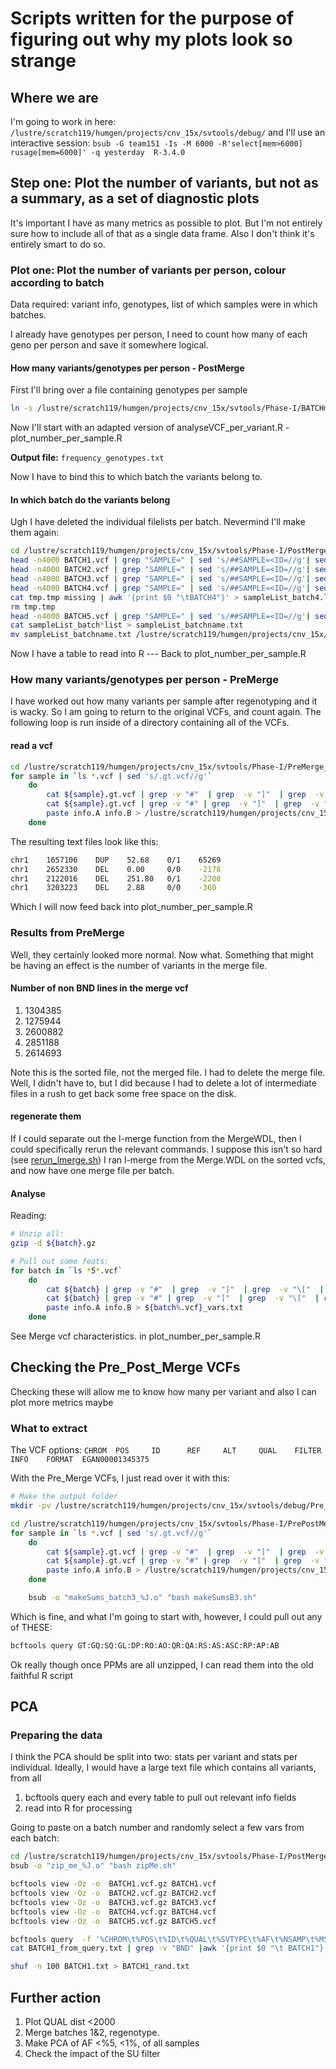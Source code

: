 # Scripts written for the purpose of figuring out why my plots look so strange

## Where we are

I'm going to work in here: ```/lustre/scratch119/humgen/projects/cnv_15x/svtools/debug/```
and I'll use an interactive session: ```bsub -G team151 -Is -M 6000 -R'select[mem>6000] rusage[mem=6000]' -q yesterday  R-3.4.0```

## Step one: Plot the number of variants, but not as a summary, as a set of diagnostic plots

It's important I have as many  metrics as possible to plot. But I'm not entirely sure how to include all of that as a single data frame. Also I don't think it's entirely smart to do so.

### Plot one: Plot the number of variants per person, colour according to batch

Data required: variant info, genotypes, list of which samples were in which batches.

I already have genotypes per person, I need to count how many of each geno per person and save it somewhere logical.

#### How many variants/genotypes per person - PostMerge

First I'll bring over a file containing genotypes per sample

``` bash
ln -s /lustre/scratch119/humgen/projects/cnv_15x/svtools/Phase-I/BATCHmerge/WDL_scripts/cromwell-executions/Post_Merge_SV/48e5155e-4aeb-4718-b698-c86a256855ac/call-Sort_Index_VCF/execution/BATCHmerge.AF.CN.GT.nosq.txt ./BATCHmerge.AF.CN.GT.nosq.txt
```

Now I'll start with an adapted version of analyseVCF_per_variant.R - plot_number_per_sample.R

**Output file:** ```frequency_genotypes.txt```

Now I have to bind this to which batch the variants belong to.

#### In which batch do the variants belong

Ugh I have deleted the individual filelists per batch. Nevermind I'll make them again: 

``` bash
cd /lustre/scratch119/humgen/projects/cnv_15x/svtools/Phase-I/PostMerge_vcf/
head -n4000 BATCH1.vcf | grep "SAMPLE=" | sed 's/##SAMPLE=<ID=//g'| sed 's/>//g' | awk '{print $0 "\tBATCH1"}' > sampleList_batch1.list
head -n4000 BATCH2.vcf | grep "SAMPLE=" | sed 's/##SAMPLE=<ID=//g'| sed 's/>//g' | awk '{print $0 "\tBATCH2"}' > sampleList_batch2.list
head -n4000 BATCH3.vcf | grep "SAMPLE=" | sed 's/##SAMPLE=<ID=//g'| sed 's/>//g' | awk '{print $0 "\tBATCH3"}' > sampleList_batch3.list
head -n4000 BATCH4.vcf | grep "SAMPLE=" | sed 's/##SAMPLE=<ID=//g'| sed 's/>//g' > tmp.tmp
cat tmp.tmp missing | awk '{print $0 "\tBATCH4"}' > sampleList_batch4.list
rm tmp.tmp
head -n4000 BATCH5.vcf | grep "SAMPLE=" | sed 's/##SAMPLE=<ID=//g'| sed 's/>//g' | awk '{print $0 "\tBATCH5"}' > sampleList_batch5.list
cat sampleList_batch*list > sampleList_batchname.txt
mv sampleList_batchname.txt /lustre/scratch119/humgen/projects/cnv_15x/svtools/debug/
```

Now I have a table to read into R --- Back to plot_number_per_sample.R

### How many variants/genotypes per person - PreMerge

I have worked out how many variants per sample after regenotyping and it is wacky. So I am going to return to the original VCFs, and count again. The following loop is run inside of a directory containing all of the VCFs.

#### read a vcf

``` bash
cd /lustre/scratch119/humgen/projects/cnv_15x/svtools/Phase-I/PreMerge_vcf/BATCH5
for sample in `ls *.vcf | sed 's/.gt.vcf//g'`
    do
        cat ${sample}.gt.vcf | grep -v "#"  | grep  -v "]"  | grep  -v "\["  | cut -f1,2,5,6,10 | cut -f1 -d: | sed 's/<//g' | sed 's/>//g' > info.A
        cat ${sample}.gt.vcf | grep -v "#" | grep  -v "]"  | grep  -v "\["  | cut -f8 | cut -f2 -d\; | sed 's/SVLEN=//g'  > info.B
        paste info.A info.B > /lustre/scratch119/humgen/projects/cnv_15x/svtools/debug/BATCH5/${sample}_vars.txt
    done
```

The resulting text files look like this:

``` bash
chr1    1657106    DUP    52.68    0/1    65269
chr1    2652330    DEL    0.00     0/0    -2178
chr1    2122016    DEL    251.80   0/1    -2208
chr1    3203223    DEL    2.88     0/0    -360
```

Which I will now feed back into plot_number_per_sample.R

### Results from PreMerge

Well, they certainly looked more normal.
Now what.
Something that might be having an effect is the number of variants in the merge file.

#### Number of non BND lines in the merge vcf

1. 1304385
2. 1275944
3. 2600882
4. 2851188
5. 2614693

Note this is the sorted file, not the merged file. I had to delete the merge file. Well, I didn't have to, but I did because I had to delete a lot of intermediate files in a rush to get back some free space on the disk.

#### regenerate them

If I could separate out the l-merge function from the MergeWDL, then I could specifically rerun the relevant commands.
I suppose this isn't so hard (see [rerun_lmerge.sh](https://github.com/brittanyhowell/sv-diagnose/))
I ran l-merge from the Merge.WDL on the sorted vcfs, and now have one merge file per batch.

#### Analyse

Reading:

``` bash
# Unzip all:
gzip -d ${batch}.gz

# Pull out some feats:
for batch in `ls *5*.vcf`
    do
        cat ${batch} | grep -v "#"  | grep  -v "]"  | grep  -v "\["  | cut -f1,2,5,6  | sed 's/<//g' | sed 's/>//g' > info.A
        cat ${batch} | grep -v "#" | grep  -v "]"  | grep  -v "\["  | cut -f8 | perl -pe 's/SVLEN=/\nSVLEN=/g' |  perl -pe 's/;CIPOS/\n/g' | perl -pe 's/;END/\n/g' | grep "SVLEN" |  perl -pe  's/SVLEN=//g'  > info.B
        paste info.A info.B > ${batch%.vcf}_vars.txt
    done
```

See Merge vcf characteristics. in plot_number_per_sample.R

## Checking the Pre_Post_Merge VCFs

Checking these will allow me to know how many per variant and also I can plot more metrics maybe

### What to extract

The VCF options:
```CHROM  POS     ID      REF     ALT     QUAL    FILTER  INFO    FORMAT  EGAN00001345375```

With the Pre_Merge VCFs, I just read over it with this:

``` bash
# Make the output folder
mkdir -pv /lustre/scratch119/humgen/projects/cnv_15x/svtools/debug/Pre_Post_Merge/BATCH3/

cd /lustre/scratch119/humgen/projects/cnv_15x/svtools/Phase-I/PrePostMerge_vcf/BATCH3
for sample in `ls *.vcf | sed 's/.gt.vcf//g'`
    do
        cat ${sample}.gt.vcf | grep -v "#"  | grep  -v "]"  | grep  -v "\["  | cut -f1,2,5,6,10 | cut -f1 -d: | sed 's/<//g' | sed 's/>//g' > info.A
        cat ${sample}.gt.vcf | grep -v "#" | grep  -v "]"  | grep  -v "\["  | cut -f8 | cut -f2 -d\; | sed 's/SVLEN=//g'  > info.B
        paste info.A info.B > /lustre/scratch119/humgen/projects/cnv_15x/svtools/debug/Pre_Post_Merge/BATCH3/${sample}_vars.txt
    done

    bsub -o "makeSums_batch3_%J.o" "bash makeSumsB3.sh"
```

Which is fine, and what I'm going to start with, however, I could pull out any of THESE:

``` bash
bcftools query GT:GQ:SQ:GL:DP:RO:AO:QR:QA:RS:AS:ASC:RP:AP:AB
```

Ok really though once PPMs are all unzipped, I can read them into the old faithful R script

## PCA

### Preparing the data

I think the PCA should be split into two: stats per variant and stats per individual.
Ideally, I would have a large text file which contains all variants, from all

1. bcftools query each and every table to pull out relevant info fields
2. read into R for processing

Going to paste on a batch number and randomly select a few vars from each batch:

``` bash
cd /lustre/scratch119/humgen/projects/cnv_15x/svtools/Phase-I/PostMerge_vcf
bsub -o "zip_me_%J.o" "bash zipMe.sh"

bcftools view -Oz -o  BATCH1.vcf.gz BATCH1.vcf
bcftools view -Oz -o  BATCH2.vcf.gz BATCH2.vcf
bcftools view -Oz -o  BATCH3.vcf.gz BATCH3.vcf
bcftools view -Oz -o  BATCH4.vcf.gz BATCH4.vcf
bcftools view -Oz -o  BATCH5.vcf.gz BATCH5.vcf

bcftools query  -f '%CHROM\t%POS\t%ID\t%QUAL\t%SVTYPE\t%AF\t%NSAMP\t%MSQ\t' BATCH1.vcf.gz > BATCH1_from_query.txt
cat BATCH1_from_query.txt | grep -v "BND" |awk '{print $0 "\t BATCH1"}' > BATCH1.txt

shuf -n 100 BATCH1.txt > BATCH1_rand.txt


```

## Further action

1. Plot QUAL dist <2000
1. Merge batches 1&2, regenotype.
2. Make PCA of AF <%5, <1%, of all samples
2. Check the impact of the SU filter